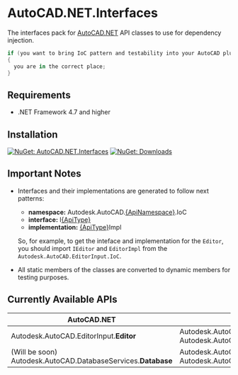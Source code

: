 # AutoCAD.NET.Interfaces
The interfaces pack for [AutoCAD.NET](https://www.nuget.org/packages/AutoCAD.NET) API classes to use for dependency injection.
```csharp
if (you want to bring IoC pattern and testability into your AutoCAD plugin)
{
  you are in the correct place;
}
```

## Requirements
- .NET Framework 4.7 and higher

## Installation
[![NuGet: AutoCAD.NET.Interfaces](https://img.shields.io/badge/NuGet-AutoCAD.NET.Interfaces-004880)](https://www.nuget.org/packages/AutoCAD.NET.Interfaces)
[![NuGet: Downloads](https://img.shields.io/nuget/dt/AutoCAD.NET.Interfaces?style=social)](https://www.nuget.org/packages/AutoCAD.NET.Interfaces)

## Important Notes
- Interfaces and their implementations are generated to follow next patterns:
    - **namespace:** Autodesk.AutoCAD.<ins>{ApiNamespace}</ins>.IoC
    - **interface:** I<ins>{ApiType}</ins>
    - **implementation:** <ins>{ApiType}</ins>Impl
    
  So, for example, to get the inteface and implementation for the `Editor`, you should import `IEditor` and `EditorImpl` from the `Autodesk.AutoCAD.EditorInput.IoC`.
- All static members of the classes are converted to dynamic members for testing purposes.

## Currently Available APIs
| AutoCAD.NET                                    | AutoCAD.NET.Interfaces                                                                                          |
|------------------------------------------------|-----------------------------------------------------------------------------------------------------------------|
| Autodesk.AutoCAD.EditorInput.**Editor**        | Autodesk.AutoCAD.EditorInput.IoC.**IEditor** <br> Autodesk.AutoCAD.EditorInput.IoC.**EditorImpl**               | 
| (Will be soon) Autodesk.AutoCAD.DatabaseServices.**Database** | Autodesk.AutoCAD.DatabaseServices.IoC.**IDatabase** <br> Autodesk.AutoCAD.DatabaseServices.IoC.**DatabaseImpl** |
